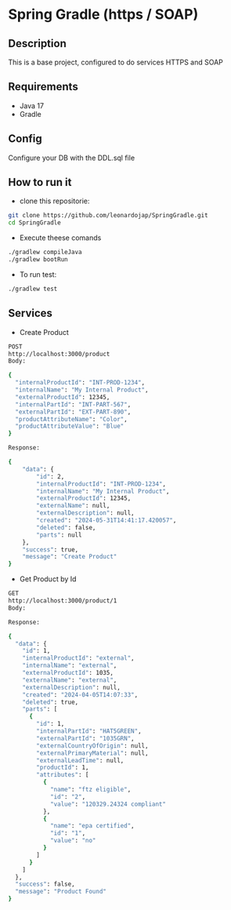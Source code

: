 # Spring Gradle (https / SOAP)

## Description

This is a base project, configured to do services  HTTPS and SOAP

## Requirements

- Java 17
- Gradle

## Config

Configure your DB with the DDL.sql file

## How to run it

- clone this repositorie:

```bash
git clone https://github.com/leonardojap/SpringGradle.git
cd SpringGradle
```

- Execute theese comands

```bash
./gradlew compileJava
./gradlew bootRun
```

- To run test:

```bash
./gradlew test
```

## Services

- Create Product
```bash
POST
http://localhost:3000/product
Body:

{
  "internalProductId": "INT-PROD-1234",
  "internalName": "My Internal Product",
  "externalProductId": 12345,
  "internalPartId": "INT-PART-567",
  "externalPartId": "EXT-PART-890",
  "productAttributeName": "Color",
  "productAttributeValue": "Blue"
}

Response: 

{
    "data": {
        "id": 2,
        "internalProductId": "INT-PROD-1234",
        "internalName": "My Internal Product",
        "externalProductId": 12345,
        "externalName": null,
        "externalDescription": null,
        "created": "2024-05-31T14:41:17.420057",
        "deleted": false,
        "parts": null
    },
    "success": true,
    "message": "Create Product"
}
```

- Get Product by Id
```bash
GET
http://localhost:3000/product/1
Body:

Response:

{
  "data": {
    "id": 1,
    "internalProductId": "external",
    "internalName": "external",
    "externalProductId": 1035,
    "externalName": "external",
    "externalDescription": null,
    "created": "2024-04-05T14:07:33",
    "deleted": true,
    "parts": [
      {
        "id": 1,
        "internalPartId": "HAT5GREEN",
        "externalPartId": "1035GRN",
        "externalCountryOfOrigin": null,
        "externalPrimaryMaterial": null,
        "externalLeadTime": null,
        "productId": 1,
        "attributes": [
          {
            "name": "ftz eligible",
            "id": "2",
            "value": "120329.24324 compliant"
          },
          {
            "name": "epa certified",
            "id": "1",
            "value": "no"
          }
        ]
      }
    ]
  },
  "success": false,
  "message": "Product Found"
}
```



